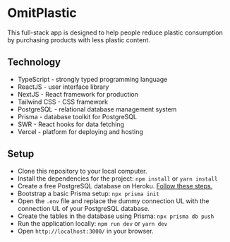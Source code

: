 # OmitPlastic

This full-stack app is designed to help people reduce plastic consumption by purchasing products with less plastic content.

## Technology

* TypeScript - strongly typed programming language
* ReactJS - user interface library
* NextJS - React framework for production
* Tailwind CSS - CSS framework
* PostgreSQL - relational database management system
* Prisma - database toolkit for PostgreSQL
* SWR - React hooks for data fetching
* Vercel - platform for deploying and hosting

## Setup

* Clone this repository to your local computer.
* Install the dependencies for the project: `npm install` or `yarn install`
* Create a free PostgreSQL database on Heroku. [Follow these steps.](https://dev.to/prisma/how-to-setup-a-free-postgresql-database-on-heroku-1dc1)
* Bootstrap a basic Prisma setup: `npx prisma init`
* Open the `.env` file and replace the dummy connection UL with the connection UL of your PostgreSQL database.
* Create the tables in the database using Prisma: `npx prisma db push`
* Run the application locally: `npm run dev` or `yarn dev`
* Open `http://localhost:3000/` in your browser.
